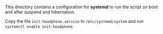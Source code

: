 This directory contains a configuration for **systemd** to run the script
on boot and after suspend and hibernation.

Copy the file `init-headphone.service` to `/etc/systemd/system` and run
`systemctl enable init-headphone`.